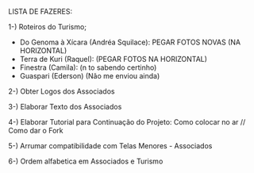 LISTA DE FAZERES:

1-) Roteiros do Turismo;
- Do Genoma à Xícara (Andréa Squilace): PEGAR FOTOS NOVAS (NA HORIZONTAL)
- Terra de Kuri (Raquel): (PEGAR FOTOS NA HORIZONTAL)
- Finestra (Camila): (n to sabendo certinho)
- Guaspari (Ederson) (Não me enviou ainda)

2-) Obter Logos dos Associados

3-) Elaborar Texto dos Associados

4-) Elaborar Tutorial para Continuação do Projeto: Como colocar no ar // Como dar o Fork

5-) Arrumar compatibilidade com Telas Menores - Associados

6-) Ordem alfabetica em Associados e Turismo
